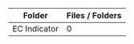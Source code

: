 | Folder       |   Files / Folders |
|--------------|-------------------|
| EC Indicator |                 0 |